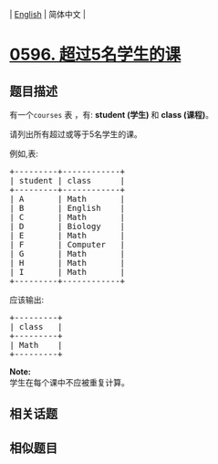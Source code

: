 
| [English](README_EN.md) | 简体中文 |
# [0596. 超过5名学生的课](https://leetcode-cn.com/problems/classes-more-than-5-students/)
## 题目描述
<p>有一个<code>courses</code> 表 ，有: <strong>student&nbsp;(学生) </strong>和 <strong>class (课程)</strong>。</p>

<p>请列出所有超过或等于5名学生的课。</p>

<p>例如,表:</p>

<pre>
+---------+------------+
| student | class      |
+---------+------------+
| A       | Math       |
| B       | English    |
| C       | Math       |
| D       | Biology    |
| E       | Math       |
| F       | Computer   |
| G       | Math       |
| H       | Math       |
| I       | Math       |
+---------+------------+
</pre>

<p>应该输出:</p>

<pre>
+---------+
| class   |
+---------+
| Math    |
+---------+
</pre>

<p><strong>Note:</strong><br />
学生在每个课中不应被重复计算。</p>

## 相关话题

## 相似题目

